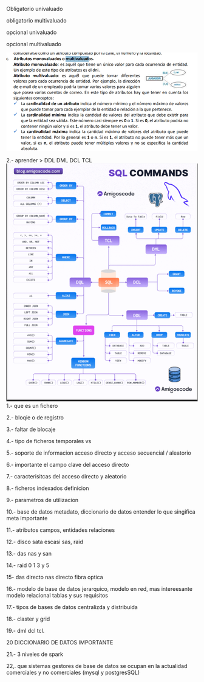 


Obligatorio 
univaluado


obligatorio 
multivaluado

opcional
 univaluado

opcional
 multivaluado



 ![alt text](image.png)



 2.- aprender >  DDL DML DCL TCL
![alt text](image-1.png)
 1.- que es un fichero

 2.- bloqie o de registro

 3.- faltar de blocaje

 4.- tipo de ficheros temporales vs 

 5.- soporte de informacion acceso directo y acceso secuencial / aleatorio 

 6.- importante el campo clave del acceso directo

7.- caracterisitcas del acceso directo y aleatorio 

8.- ficheros indexados definicion

9.- parametros de utilizacion 

10.- base de datos metadato, diccionario de datos entender lo que singifica meta importante

11.-  atributos campos, entidades relaciones

12.-  disco sata escasi sas, raid

13.- das nas y san 


14.-  raid 0 1 3 y 5

15- das directo nas directo fibra optica 

16.- modelo de base de datos jerarquico, modelo en red, mas intereesante modelo relacional tablas y sus requisitos

17.- tipos de bases de datos centralizda y distribuida 

18.- claster y grid

19.- dml dcl tcl. 

20 DICCIONARIO DE DATOS IMPORTANTE 

21.- 3 niveles de spark 

22,. que sistemas gestores de base de datos se ocupan en la actualidad comerciales y no comerciales (mysql y postgresSQL)
